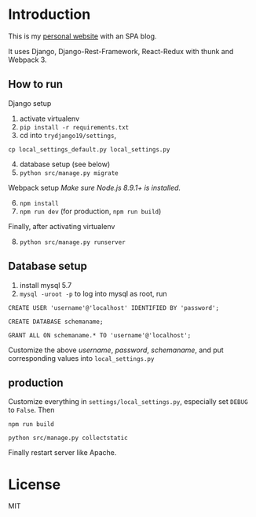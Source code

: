 # Introduction
This is my [personal website](http://18.217.100.253/) with an SPA blog.

It uses Django, Django-Rest-Framework, React-Redux with thunk and Webpack 3. 

## How to run
Django setup
1. activate virtualenv
2. `pip install -r requirements.txt`
3. cd into `trydjango19/settings`, 

`cp local_settings_default.py local_settings.py`

4. database setup (see below)
5. `python src/manage.py migrate`

Webpack setup _Make sure Node.js 8.9.1+ is installed._

6. `npm install`
7. `npm run dev` (for production, `npm run build`)

Finally, after activating virtualenv

8. `python src/manage.py runserver`


## Database setup
1. install mysql 5.7
2. `mysql -uroot -p` to log into mysql as root, run

`CREATE USER 'username'@'localhost' IDENTIFIED BY 'password';`

`CREATE DATABASE schemaname;`

`GRANT ALL ON schemaname.* TO 'username'@'localhost';`

Customize the above *username*, *password*, *schemaname*, and put corresponding values into `local_settings.py`

## production
Customize everything in `settings/local_settings.py`, especially set `DEBUG` to `False`. Then

`npm run build`

`python src/manage.py collectstatic`

Finally restart server like Apache.


# License
MIT
